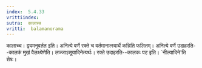 ```yaml
---
index:  5.4.33
vrittiindex: 
sutra:  कालाच्च
vritti:  balamanorama 
---
```


कालाच्च। द्व्यमनुवर्तत इति। अनित्ये वर्णे रक्ते च वर्तमानात्स्वार्थे कन्निति फलितम्। अनित्ये वर्णे उदाहरति--कालकं मुखं वैलक्ष्येणेति। लज्जाऽसूयादिनेत्यर्थः। रक्ते उदाहरति--कालकः पट इति। `नील्यादिने'ति शेषः। 

